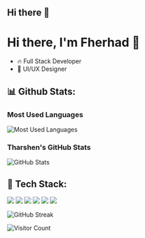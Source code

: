 ## Hi there 👋

<!--
**peyadbot/peyadbot** is a ✨ _special_ ✨ repository because its `README.md` (this file) appears on your GitHub profile.

Here are some ideas to get you started:

- 🔭 I’m currently working on ...
- 🌱 I’m currently learning ...
- 👯 I’m looking to collaborate on ...
- 🤔 I’m looking for help with ...
- 💬 Ask me about ...
- 📫 How to reach me: ...
- 😄 Pronouns: ...
- ⚡ Fun fact: ...
-->
# Hi there, I'm Fherhad 👋

- 🔥 Full Stack Developer
- 🎨 UI/UX Designer

## 📊 Github Stats:
### **Most Used Languages**
![Most Used Languages](https://github-readme-stats.vercel.app/api/top-langs/?username=YOUR_GITHUB_USERNAME&layout=compact&theme=radical)

### **Tharshen's GitHub Stats**
![GitHub Stats](https://github-readme-stats.vercel.app/api?username=YOUR_GITHUB_USERNAME&show_icons=true&theme=radical)

## 🚀 Tech Stack:
<p>
  <img src="https://img.shields.io/badge/JavaScript-F7DF1E?style=for-the-badge&logo=javascript&logoColor=black" />
  <img src="https://img.shields.io/badge/Node.js-339933?style=for-the-badge&logo=nodedotjs&logoColor=white" />
  <img src="https://img.shields.io/badge/Laravel-FF2D20?style=for-the-badge&logo=laravel&logoColor=white" />
  <img src="https://img.shields.io/badge/PHP-777BB4?style=for-the-badge&logo=php&logoColor=white" />
  <img src="https://img.shields.io/badge/React-61DAFB?style=for-the-badge&logo=react&logoColor=black" />
  <img src="https://img.shields.io/badge/Figma-F24E1E?style=for-the-badge&logo=figma&logoColor=white" />
</p>

![GitHub Streak](https://streak-stats.demolab.com/?user=YOUR_GITHUB_USERNAME&theme=radical)

![Visitor Count](https://komarev.com/ghpvc/?username=YOUR_GITHUB_USERNAME&color=blue)

